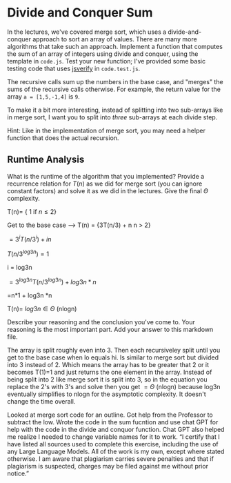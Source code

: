 # Divide and Conquer Sum

In the lectures, we've covered merge sort, which uses a divide-and-conquer
approach to sort an array of values. There are many more algorithms that take
such an approach. Implement a function that computes the sum of an array of
integers using divide and conquer, using the template in `code.js`. Test your
new function; I've provided some basic testing code that uses
[jsverify](https://jsverify.github.io/) in `code.test.js`.

The recursive calls sum up the numbers in the base case, and "merges" the sums
of the recursive calls otherwise. For example, the return value for the array `a
= [1,5,-1,4]` is `9`.

To make it a bit more interesting, instead of splitting into two sub-arrays like
in merge sort, I want you to split into *three* sub-arrays at each divide step.

Hint: Like in the implementation of merge sort, you may need a helper function
that does the actual recursion.

## Runtime Analysis

What is the runtime of the algorithm that you implemented? Provide a recurrence
relation for $T(n)$ as we did for merge sort (you can ignore constant factors)
and solve it as we did in the lectures. Give the final $\Theta$ complexity.

T(n)= { 1 if $n\leq 2$}

Get to the base case --> T(n) = {3T(n/3) + n n > 2}

$=3^i T(n/3^i) +in$

$T(n/3^{log3n}) = 1$

i = log3n

$=3^{log3n} T(n/3^{log3n}) +{log3n} *n$

=n*1 + log3n *n

T(n)= $log3n ∈ \Theta$ (nlogn)
       
Describe your reasoning and the conclusion you've come to. Your reasoning is the
most important part. Add your answer to this markdown file.

The array is split roughly even into 3. Then each recursiveley split until you get to the base case when lo equals hi. Is similar to merge sort but divided into 3 instead of 2. Which means the array has to be greater that 2 or it becomes T(1)=1 and just returns the one element in the array.
Instead of being split into 2 like merge sort it is split into 3, so in the equation you replace the 2's with 3's and solve then you get $=\Theta$ (nlogn) because log3n eventually simplifies to nlogn for the asymptotic complexity. It doesn't change the time overall.


Looked at merge sort code for an outline. Got help from the Professor to subtract the low. Wrote the code in the sum fucntion and use chat GPT for help with the code in the divide and conquor function. Chat GPT also helped me realize I needed to change variable names for it to work.
“I certify that I have listed all sources used to complete this exercise, including the use of any Large Language Models. All of the work is my own, except where stated otherwise. I am aware that plagiarism carries severe penalties and that if plagiarism is suspected, charges may be filed against me without prior notice.”
